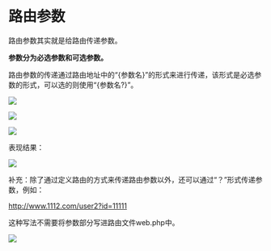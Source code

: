 # 路由参数



路由参数其实就是给路由传递参数。

**参数分为必选参数和可选参数。**

 

路由参数的传递通过路由地址中的“{参数名}”的形式来进行传递，该形式是必选参数的形式，可以选的则使用“{参数名?}”。

![](https://i.loli.net/2019/04/19/5cb912fb3dec3.png)



![](https://i.loli.net/2019/04/19/5cb913110234c.png)

![](https://i.loli.net/2019/04/19/5cb91342e1f56.png)

表现结果：

![](https://i.loli.net/2019/04/19/5cb913580e612.png)

补充：除了通过定义路由的方式来传递路由参数以外，还可以通过“？”形式传递参数，例如：

<http://www.1112.com/user2?id=11111>

这种写法不需要将参数部分写进路由文件web.php中。

![](https://i.loli.net/2019/04/19/5cb91375cb9fc.png)

